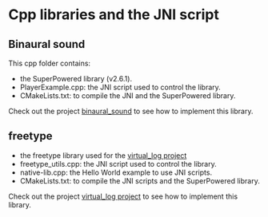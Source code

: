 # Cpp libraries and the JNI script

## Binaural sound
This cpp folder contains:
- the SuperPowered library (v2.6.1).
- PlayerExample.cpp: the JNI script used to control the library.
- CMakeLists.txt: to compile the JNI and the SuperPowered library.

Check out the project [binaural_sound](../../research_and_development/binaural_sound/readme.md) to see how to implement this library.

## freetype
- the freetype library used for the [virtual_log project](../../research_and_development/virtual_log/readme.md)
- freetype_utils.cpp: the JNI script used to control the library.
- native-lib.cpp: the Hello World example to use JNI scripts.
- CMakeLists.txt: to compile the JNI scripts and the SuperPowered library.

Check out the project [virtual_log project](../../research_and_development/virtual_log/readme.md) to see how to implement this library.
